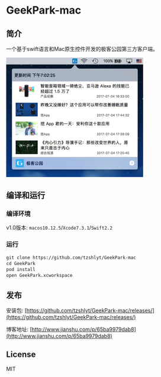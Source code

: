 # GeekPark-mac

## 简介

一个基于swift语言和Mac原生控件开发的极客公园第三方客户端。

<img src="resources/screenshot.png" width="370">


## 编译和运行

### 编译环境

v1.0版本: `macos10.12.5`/`Xcode7.3.1`/`Swift2.2`

### 运行

 	git clone https://github.com/tzshlyt/GeekPark-mac
	cd GeekPark
    pod install
    open GeekPark.xcworkspace
    
## 发布

安装包: [https://github.com/tzshlyt/GeekPark-mac/releases/](https://github.com/tzshlyt/GeekPark-mac/releases/)
    
博客地址: [http://www.jianshu.com/p/65ba9979dab8](http://www.jianshu.com/p/65ba9979dab8)
    
## License

MIT

